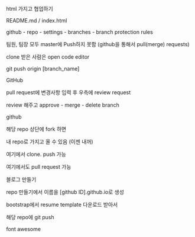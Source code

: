 html 가지고 협업하기

README.md	/	index.html

github - repo - settings - branches - branch protection rules

팀원, 팀장 모두 master에 Push하지 못함 (github을 통해서 pull(merge) requests)

clone 받은 사람은 open code editor

git push origin [branch_name]



GitHub

pull request에 변경사항 입력 후 우측에 review request

review 해주고 approve - merge - delete branch



github

해당 repo 상단에 fork 하면 

내 repo로 가지고 올 수 있음 (이젠 내꺼)

여기에서 clone. push 가능

여기에서도 pull request 가능



블로그 만들기

repo 만들기에서 이름을 [github ID].github.io로 생성

bootstrap에서 resume template 다운로드 받아서

해당 repo에 git push



font awesome
